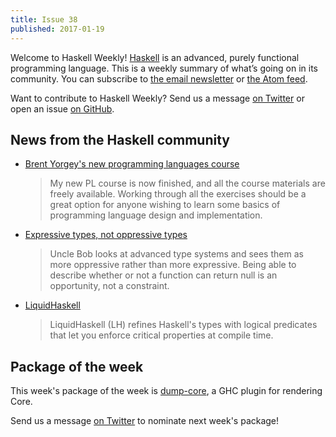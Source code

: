 ```yaml
---
title: Issue 38
published: 2017-01-19
---
```


Welcome to Haskell Weekly!
[Haskell](https://haskell-lang.org) is an advanced, purely functional programming language.
This is a weekly summary of what’s going on in its community.
You can subscribe to [the email newsletter](https://news.us10.list-manage.com/subscribe?u=49a6a2e17b12be2c5c4dcb232&id=ffbbbbd930)
or [the Atom feed](/haskell-weekly.atom).

Want to contribute to Haskell Weekly?
Send us a message [on Twitter](https://twitter.com/haskellweekly)
or open an issue [on GitHub](https://github.com/haskellweekly/haskellweekly.github.io).

## News from the Haskell community

-   [Brent Yorgey's new programming languages course](https://byorgey.wordpress.com/2017/01/13/my-new-programming-languages-course/)

    > My new PL course is now finished, and all the course materials are freely available. Working through all the exercises should be a great option for anyone wishing to learn some basics of programming language design and implementation.

-   [Expressive types, not oppressive types](https://literateprogrammer.blogspot.com.au/2017/01/expressive-types-not-oppressive-types.html)

    > Uncle Bob looks at advanced type systems and sees them as more oppressive rather than more expressive. Being able to describe whether or not a function can return null is an opportunity, not a constraint.

-   [LiquidHaskell](https://ucsd-progsys.github.io/liquidhaskell-blog/)

    > LiquidHaskell (LH) refines Haskell's types with logical predicates that let you enforce critical properties at compile time.

## Package of the week

This week's package of the week is [dump-core](https://hackage.haskell.org/package/dump-core),
a GHC plugin for rendering Core.

Send us a message [on Twitter](https://twitter.com/haskellweekly) to nominate next week's package!
